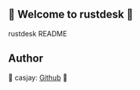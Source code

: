 ## 👋 Welcome to rustdesk 🚀  

rustdesk README  
  
  
## Author  

🤖 casjay: [Github](https://github.com/casjay) 🤖  
